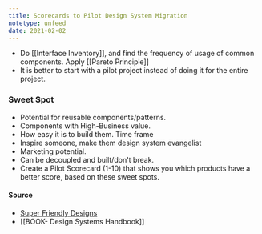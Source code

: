 ```yaml
---
title: Scorecards to Pilot Design System Migration
notetype: unfeed
date: 2021-02-02
---
```

- Do [[Interface Inventory]], and find the frequency of usage of common components. Apply [[Pareto Principle]]
- It is better to start with a pilot project instead of doing it for the entire project. 

### Sweet Spot

- Potential for reusable components/patterns. 
- Components with High-Business value. 
- How easy it is to build them. Time frame
- Inspire someone, make them design system evangelist
- Marketing potential. 
- Can be decoupled and built/don't break.
- Create a Pilot Scorecard (1-10) that shows you which products have a better score, based on these sweet spots.

#### Source

- [Super Friendly Designs](https://superfriendlydesign.systems/articles/design-systems-pilots-scorecards/)
- [[BOOK- Design Systems Handbook]]